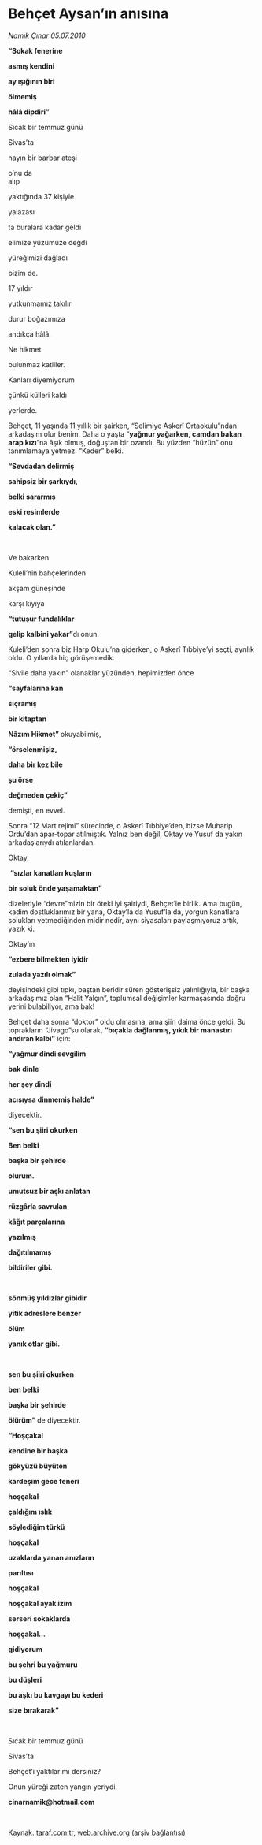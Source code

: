 # Behçet Aysan’ın anısına

*Namık Çınar 05.07.2010*

<div class="yazi"><p><b>“Sokak fenerine</b></p>
<p><b>asmış kendini</b></p>
<p><b>ay ışığının biri</b></p>
<p><b>ölmemiş</b></p>
<p><b>hâlâ dipdiri”</b></p>
<p>Sıcak bir temmuz günü</p>
<p>Sivas’ta</p>
<p>hayın bir barbar ateşi</p>
<p>o’nu da alıp                                                                                                                      </p>
<p>yaktığında 37 kişiyle</p>
<p>yalazası</p>
<p>ta buralara kadar geldi</p>
<p>elimize yüzümüze değdi</p>
<p>yüreğimizi dağladı</p>
<p>bizim de.</p>
<p>17 yıldır</p>
<p>yutkunmamız takılır</p>
<p>durur boğazımıza</p>
<p>andıkça hâlâ.</p>
<p>Ne hikmet </p>
<p>bulunmaz katiller.</p>
<p>Kanları diyemiyorum</p>
<p>çünkü külleri kaldı</p>
<p>yerlerde.</p>
<p>Behçet, 11 yaşında 11 yıllık bir şairken, “Selimiye Askerî Ortaokulu”ndan arkadaşım olur benim. Daha o yaşta “<b>yağmur yağarken, camdan bakan arap kızı</b>”na âşık olmuş, doğuştan bir ozandı. Bu yüzden “hüzün” onu tanımlamaya yetmez. “Keder” belki.</p>
<p><b>“Sevdadan delirmiş</b></p>
<p><b>sahipsiz bir şarkıydı,</b></p>
<p><b>belki sararmış</b></p>
<p><b>eski resimlerde</b></p>
<p><b>kalacak olan.”</b></p>
<p><b> </b></p>
<p>Ve bakarken</p>
<p>Kuleli’nin bahçelerinden</p>
<p>akşam güneşinde</p>
<p>karşı kıyıya</p>
<p><b>“tutuşur fundalıklar</b></p>
<p><b>gelip kalbini yakar”</b>dı onun.</p>
<p>Kuleli’den sonra biz Harp Okulu’na giderken, o Askerî Tıbbiye’yi seçti, ayrılık oldu. O yıllarda hiç görüşemedik.</p>
<p>“Sivile daha yakın” olanaklar yüzünden, hepimizden önce</p>
<p><b>“sayfalarına kan</b></p>
<p><b>sıçramış</b></p>
<p><b>bir kitaptan</b></p>
<p><b>Nâzım Hikmet” </b>okuyabilmiş,</p>
<p><b>“örselenmişiz,</b></p>
<p><b>daha bir kez bile</b></p>
<p><b>şu örse</b></p>
<p><b>değmeden çekiç”</b></p>
<p>demişti, en evvel.</p>
<p>Sonra “12 Mart rejimi” sürecinde, o Askerî Tıbbiye’den, bizse Muharip Ordu’dan apar-topar atılmıştık. Yalnız ben değil, Oktay ve Yusuf da yakın arkadaşlarıydı atılanlardan.</p>
<p>Oktay,</p>
<p> <b>“sızlar kanatları kuşların</b></p>
<p><b>bir soluk önde yaşamaktan”</b></p>
<p>dizeleriyle “devre”mizin bir öteki iyi şairiydi, Behçet’le birlik. Ama bugün, kadim dostluklarımız bir yana, Oktay’la da Yusuf’la da, yorgun kanatlara solukları yetmediğinden midir nedir, aynı siyasaları paylaşmıyoruz artık, yazık ki.</p>
<p>Oktay’ın</p>
<p><b>“ezbere bilmekten iyidir</b></p>
<p><b>zulada yazılı olmak”</b></p>
<p>deyişindeki gibi tıpkı, baştan beridir süren gösterişsiz yalınlığıyla, bir başka arkadaşımız olan “Halit Yalçın”, toplumsal değişimler karmaşasında doğru yerini bulabiliyor, ama bak!</p>
<p>Behçet daha sonra “doktor” oldu olmasına, ama şiiri daima önce geldi. Bu toprakların “Jivago”su olarak, <b>“bıçakla dağlanmış, yıkık bir manastırı andıran kalbi”</b> için:</p>
<p><b>“yağmur dindi sevgilim</b></p>
<p><b>bak dinle</b></p>
<p><b>her şey dindi</b></p>
<p><b>acısıysa dinmemiş halde”</b></p>
<p>diyecektir.</p>
<p><b>“sen bu şiiri okurken</b></p>
<p><b>Ben belki</b></p>
<p><b>başka bir şehirde</b></p>
<p><b>olurum.</b></p>
<p><b>umutsuz bir aşkı anlatan</b></p>
<p><b>rüzgârla savrulan</b></p>
<p><b>kâğıt parçalarına</b></p>
<p><b>yazılmış</b></p>
<p><b>dağıtılmamış</b></p>
<p><b>bildiriler gibi.</b></p>
<p><b> </b></p>
<p><b>sönmüş yıldızlar gibidir</b></p>
<p><b>yitik adreslere benzer</b></p>
<p><b>ölüm</b></p>
<p><b>yanık otlar gibi.</b></p>
<p><b> </b></p>
<p><b>sen bu şiiri okurken</b></p>
<p><b>ben belki</b></p>
<p><b>başka bir şehirde</b></p>
<p><b>ölürüm” </b>de diyecektir.</p>
<p><b>“Hoşçakal</b></p>
<p><b>kendine bir başka</b></p>
<p><b>gökyüzü büyüten</b></p>
<p><b>kardeşim gece feneri</b></p>
<p><b>hoşçakal</b></p>
<p><b>çaldığım ıslık</b></p>
<p><b>söylediğim türkü</b></p>
<p><b>hoşçakal</b></p>
<p><b>uzaklarda yanan anızların</b></p>
<p><b>parıltısı</b></p>
<p><b>hoşçakal</b></p>
<p><b>hoşçakal ayak izim</b></p>
<p><b>serseri sokaklarda</b></p>
<p><b>hoşçakal…</b></p>
<p><b>gidiyorum</b></p>
<p><b>bu şehri bu yağmuru </b></p>
<p><b>bu düşleri</b></p>
<p><b>bu aşkı bu kavgayı bu kederi</b></p>
<p><b>size bırakarak”</b></p>
<p><b> </b></p>
<p>Sıcak bir temmuz günü</p>
<p>Sivas’ta</p>
<p>Behçet’i yaktılar mı dersiniz?</p>
<p>Onun yüreği zaten yangın yeriydi.</p>
<p><b>cinarnamik@hotmail.com</b></p>
<p><b> </b></p>
</div>

Kaynak: [taraf.com.tr](http://www.taraf.com.tr:80/namik-cinar/makale-behcet-aysan-in-anisina.htm), [web.archive.org (arşiv bağlantısı)](http://web.archive.org/web/20100707003055/http://www.taraf.com.tr:80/namik-cinar/makale-behcet-aysan-in-anisina.htm)
